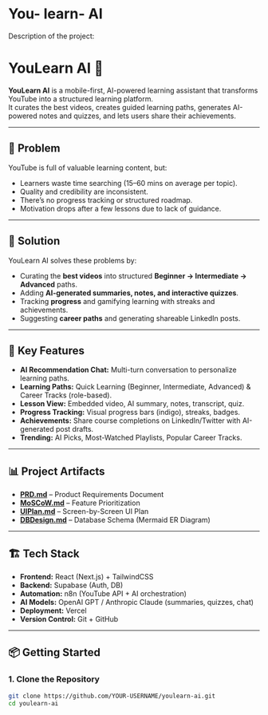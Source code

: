 # You- learn- AI
Description of the project:
# YouLearn AI 🎯

**YouLearn AI** is a mobile-first, AI-powered learning assistant that transforms YouTube into a structured learning platform.  
It curates the best videos, creates guided learning paths, generates AI-powered notes and quizzes, and lets users share their achievements.

---

## 📌 Problem
YouTube is full of valuable learning content, but:
- Learners waste time searching (15–60 mins on average per topic).
- Quality and credibility are inconsistent.
- There’s no progress tracking or structured roadmap.
- Motivation drops after a few lessons due to lack of guidance.

---

## 🚀 Solution
YouLearn AI solves these problems by:
- Curating the **best videos** into structured **Beginner → Intermediate → Advanced** paths.
- Adding **AI-generated summaries, notes, and interactive quizzes**.
- Tracking **progress** and gamifying learning with streaks and achievements.
- Suggesting **career paths** and generating shareable LinkedIn posts.

---

## 🎯 Key Features
- **AI Recommendation Chat:** Multi-turn conversation to personalize learning paths.  
- **Learning Paths:** Quick Learning (Beginner, Intermediate, Advanced) & Career Tracks (role-based).  
- **Lesson View:** Embedded video, AI summary, notes, transcript, quiz.  
- **Progress Tracking:** Visual progress bars (indigo), streaks, badges.  
- **Achievements:** Share course completions on LinkedIn/Twitter with AI-generated post drafts.  
- **Trending:** AI Picks, Most-Watched Playlists, Popular Career Tracks.

---

## 📊 Project Artifacts
- **[PRD.md](./PRD.md)** – Product Requirements Document  
- **[MoSCoW.md](./MoSCoW.md)** – Feature Prioritization  
- **[UIPlan.md](./UIPlan.md)** – Screen-by-Screen UI Plan  
- **[DBDesign.md](./DBDesign.md)** – Database Schema (Mermaid ER Diagram)

---

## 🏗 Tech Stack
- **Frontend:** React (Next.js) + TailwindCSS  
- **Backend:** Supabase (Auth, DB)  
- **Automation:** n8n (YouTube API + AI orchestration)  
- **AI Models:** OpenAI GPT / Anthropic Claude (summaries, quizzes, chat)  
- **Deployment:** Vercel  
- **Version Control:** Git + GitHub  

---

## 📦 Getting Started

### 1. Clone the Repository
```bash
git clone https://github.com/YOUR-USERNAME/youlearn-ai.git
cd youlearn-ai
